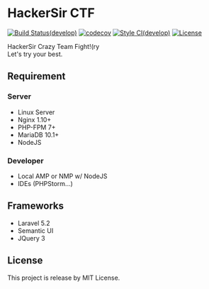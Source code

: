# HackerSir CTF
[![Build Status(develop)](https://travis-ci.org/HackerSir/CTF.svg?branch=develop)](https://travis-ci.org/HackerSir/CTF)
[![codecov](https://codecov.io/gh/HackerSir/CTF/branch/develop/graph/badge.svg)](https://codecov.io/gh/HackerSir/CTF)
[![Style CI(develop)](https://styleci.io/repos/63316299/shield?branch=develop)](https://styleci.io/repos/63316299/)
[![License](https://img.shields.io/github/license/HackerSir/CTF.svg)](https://raw.githubusercontent.com/HackerSir/CTF/master/LICENSE)
  
HackerSir Crazy Team Fight!(ry  
Let's try your best.  

## Requirement
### Server
- Linux Server
- Nginx 1.10+
- PHP-FPM 7+
- MariaDB 10.1+
- NodeJS

### Developer
- Local AMP or NMP w/ NodeJS
- IDEs (PHPStorm...)

## Frameworks
- Laravel 5.2
- Semantic UI
- JQuery 3

## License
This project is release by MIT License.
